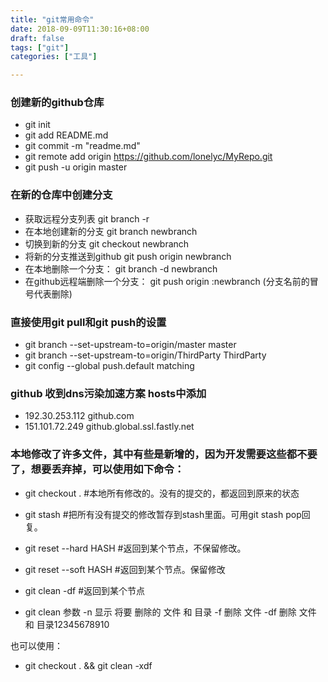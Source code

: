 ```yaml
---
title: "git常用命令"
date: 2018-09-09T11:30:16+08:00
draft: false
tags: ["git"]
categories: ["工具"]

---
```


### 创建新的github仓库

- git init
- git add README.md
- git commit -m "readme.md"
- git remote add origin https://github.com/lonelyc/MyRepo.git
- git push -u origin master

### 在新的仓库中创建分支
- 获取远程分支列表 git branch -r
- 在本地创建新的分支 git branch newbranch
- 切换到新的分支 git checkout newbranch
- 将新的分支推送到github git push origin newbranch
- 在本地删除一个分支： git branch -d newbranch
- 在github远程端删除一个分支： git push origin :newbranch (分支名前的冒号代表删除)

### 直接使用git pull和git push的设置
- git branch --set-upstream-to=origin/master master
- git branch --set-upstream-to=origin/ThirdParty ThirdParty
- git config --global push.default matching

### github 收到dns污染加速方案 hosts中添加 
- 192.30.253.112 github.com
- 151.101.72.249 github.global.ssl.fastly.net

### 本地修改了许多文件，其中有些是新增的，因为开发需要这些都不要了，想要丢弃掉，可以使用如下命令：
- git checkout . #本地所有修改的。没有的提交的，都返回到原来的状态
- git stash #把所有没有提交的修改暂存到stash里面。可用git stash pop回复。
- git reset --hard HASH #返回到某个节点，不保留修改。
- git reset --soft HASH #返回到某个节点。保留修改

- git clean -df #返回到某个节点
- git clean 参数
    -n 显示 将要 删除的 文件 和  目录
    -f 删除 文件
    -df 删除 文件 和 目录12345678910

也可以使用：
- git checkout . && git clean -xdf
